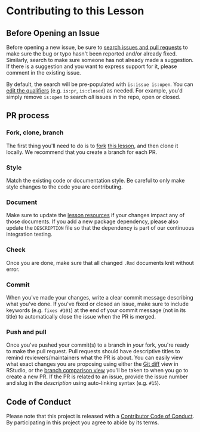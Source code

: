 # Contributing to this Lesson

## Before Opening an Issue
Before opening a new issue, be sure to [search issues and pull requests](https://github.com/slu-dss/lesson-template/issues)
to make sure the bug or typo hasn't been reported and/or already fixed.
Similarly, search to make sure someone has not already made a suggestion. If
there is a suggestion and you want to express support for it, please comment
in the existing issue.

By default, the search will be pre-populated with `is:issue is:open`. You can
[edit the qualifiers](https://help.github.com/articles/searching-issues-and-pull-requests/)
(e.g. `is:pr`, `is:closed`) as needed. For example, you'd simply
remove `is:open` to search _all_ issues in the repo, open or closed.

## PR process

### Fork, clone, branch
The first thing you'll need to do is to [fork](https://help.github.com/articles/fork-a-repo/)
[this lesson](https://github.com/slu-dss/lesson-template), and then clone it locally.
We recommend that you create a branch for each PR.

### Style
Match the existing code or documentation style. Be careful to only make style changes
to the code you are contributing.

### Document
Make sure to update the [lesson resources](../resources/) if your changes impact
any of those documents. If you add a new package dependency, please also update
the `DESCRIPTION` file so that the dependency is part of our continuous integration
testing.

### Check
Once you are done, make sure that all changed `.Rmd` documents knit without error.

### Commit
When you've made your changes, write a clear commit message describing what
you've done. If you've fixed or closed an issue, make sure to include keywords
(e.g. `fixes #101`) at the end of your commit message (not in its
title) to automatically close the issue when the PR is merged.

### Push and pull
Once you've pushed your commit(s) to a branch in _your_ fork, you're ready to
make the pull request. Pull requests should have descriptive titles to remind
reviewers/maintainers what the PR is about. You can easily view what exact
changes you are proposing using either the [Git diff](http://r-pkgs.had.co.nz/git.html#git-status)
view in RStudio, or the [branch comparison view](https://help.github.com/articles/creating-a-pull-request/)
you'll be taken to when you go to create a new PR. If the PR is related to an
issue, provide the issue number and slug in the _description_ using
auto-linking syntax (e.g. `#15`).

## Code of Conduct
Please note that this project is released with a [Contributor Code of
Conduct](CODE_OF_CONDUCT.md). By participating in this project you agree to
abide by its terms.
